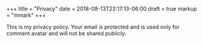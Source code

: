 +++
title = "Privacy"
date = 2018-08-13T22:17:13-06:00
draft = true
markup = "mmark"
+++

This is my privacy policy. Your email is protected and is used only for comment avatar and will not be shared publicly.

